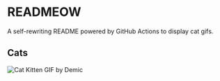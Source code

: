 # READMEOW

A self-rewriting README powered by GitHub Actions to display cat gifs.

## Cats

![Cat Kitten GIF by Demic](https://media2.giphy.com/media/3oriO0OEd9QIDdllqo/200.gif?cid=9acd02daq0u7uk7ghr2ez7a1qj5kfl01m63207xfzamfwcrj&ep=v1_gifs_search&rid=200.gif&ct=g)
